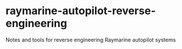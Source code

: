 # raymarine-autopilot-reverse-engineering
Notes and tools for reverse engineering Raymarine autopilot systems
